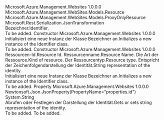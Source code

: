 <Type Name="Identifier" FullName="Microsoft.Azure.Management.WebSites.Models.Identifier">
  <TypeSignature Language="C#" Value="public class Identifier : Microsoft.Azure.Management.WebSites.Models.ProxyOnlyResource" />
  <TypeSignature Language="ILAsm" Value=".class public auto ansi beforefieldinit Identifier extends Microsoft.Azure.Management.WebSites.Models.ProxyOnlyResource" />
  <TypeSignature Language="DocId" Value="T:Microsoft.Azure.Management.WebSites.Models.Identifier" />
  <TypeSignature Language="VB.NET" Value="Public Class Identifier&#xA;Inherits ProxyOnlyResource" />
  <TypeSignature Language="F#" Value="type Identifier = class&#xA;    inherit ProxyOnlyResource" />
  <AssemblyInfo>
    <AssemblyName>Microsoft.Azure.Management.Websites</AssemblyName>
    <AssemblyVersion>1.0.0.0</AssemblyVersion>
  </AssemblyInfo>
  <Base>
    <BaseTypeName>Microsoft.Azure.Management.WebSites.Models.Resource</BaseTypeName>
    <BaseTypeName FrameworkAlternate="azure-dotnet">Microsoft.Azure.Management.WebSites.Models.ProxyOnlyResource</BaseTypeName>
  </Base>
  <Interfaces />
  <Attributes>
    <Attribute>
      <AttributeName>Microsoft.Rest.Serialization.JsonTransformation</AttributeName>
    </Attribute>
  </Attributes>
  <Docs>
    <summary>
            <span data-ttu-id="a2216-101">Bezeichner.</span><span class="sxs-lookup"><span data-stu-id="a2216-101">Identifier.</span></span>
            </summary>
    <remarks>To be added.</remarks>
  </Docs>
  <Members>
    <Member MemberName=".ctor">
      <MemberSignature Language="C#" Value="public Identifier ();" />
      <MemberSignature Language="ILAsm" Value=".method public hidebysig specialname rtspecialname instance void .ctor() cil managed" />
      <MemberSignature Language="DocId" Value="M:Microsoft.Azure.Management.WebSites.Models.Identifier.#ctor" />
      <MemberSignature Language="VB.NET" Value="Public Sub New ()" />
      <MemberType>Constructor</MemberType>
      <AssemblyInfo>
        <AssemblyName>Microsoft.Azure.Management.Websites</AssemblyName>
        <AssemblyVersion>1.0.0.0</AssemblyVersion>
      </AssemblyInfo>
      <Parameters />
      <Docs>
        <summary>
            <span data-ttu-id="a2216-102">Initialisiert eine neue Instanz der Klasse Bezeichner an.</span><span class="sxs-lookup"><span data-stu-id="a2216-102">Initializes a new instance of the Identifier class.</span></span>
            </summary>
        <remarks>To be added.</remarks>
      </Docs>
    </Member>
    <Member MemberName=".ctor">
      <MemberSignature Language="C#" Value="public Identifier (string id = null, string name = null, string kind = null, string type = null, string identifierId = null);" />
      <MemberSignature Language="ILAsm" Value=".method public hidebysig specialname rtspecialname instance void .ctor(string id, string name, string kind, string type, string identifierId) cil managed" />
      <MemberSignature Language="DocId" Value="M:Microsoft.Azure.Management.WebSites.Models.Identifier.#ctor(System.String,System.String,System.String,System.String,System.String)" />
      <MemberSignature Language="VB.NET" Value="Public Sub New (Optional id As String = null, Optional name As String = null, Optional kind As String = null, Optional type As String = null, Optional identifierId As String = null)" />
      <MemberSignature Language="F#" Value="new Microsoft.Azure.Management.WebSites.Models.Identifier : string * string * string * string * string -&gt; Microsoft.Azure.Management.WebSites.Models.Identifier" Usage="new Microsoft.Azure.Management.WebSites.Models.Identifier (id, name, kind, type, identifierId)" />
      <MemberType>Constructor</MemberType>
      <AssemblyInfo>
        <AssemblyName>Microsoft.Azure.Management.Websites</AssemblyName>
        <AssemblyVersion>1.0.0.0</AssemblyVersion>
      </AssemblyInfo>
      <Parameters>
        <Parameter Name="id" Type="System.String" />
        <Parameter Name="name" Type="System.String" />
        <Parameter Name="kind" Type="System.String" />
        <Parameter Name="type" Type="System.String" />
        <Parameter Name="identifierId" Type="System.String" />
      </Parameters>
      <Docs>
        <param name="id"><span data-ttu-id="a2216-103">Ressourcen-Id.</span><span class="sxs-lookup"><span data-stu-id="a2216-103">Resource Id.</span></span></param>
        <param name="name"><span data-ttu-id="a2216-104">Ressourcenname.</span><span class="sxs-lookup"><span data-stu-id="a2216-104">Resource Name.</span></span></param>
        <param name="kind"><span data-ttu-id="a2216-105">Die Art der Ressource.</span><span class="sxs-lookup"><span data-stu-id="a2216-105">Kind of resource.</span></span></param>
        <param name="type"><span data-ttu-id="a2216-106">Der Ressourcentyp.</span><span class="sxs-lookup"><span data-stu-id="a2216-106">Resource type.</span></span></param>
        <param name="identifierId"><span data-ttu-id="a2216-107">Entspricht der Zeichenfolgendarstellung der Identität.</span><span class="sxs-lookup"><span data-stu-id="a2216-107">String representation of the identity.</span></span></param>
        <summary>
            <span data-ttu-id="a2216-108">Initialisiert eine neue Instanz der Klasse Bezeichner an.</span><span class="sxs-lookup"><span data-stu-id="a2216-108">Initializes a new instance of the Identifier class.</span></span>
            </summary>
        <remarks>To be added.</remarks>
      </Docs>
    </Member>
    <Member MemberName="IdentifierId">
      <MemberSignature Language="C#" Value="public string IdentifierId { get; set; }" />
      <MemberSignature Language="ILAsm" Value=".property instance string IdentifierId" />
      <MemberSignature Language="DocId" Value="P:Microsoft.Azure.Management.WebSites.Models.Identifier.IdentifierId" />
      <MemberSignature Language="VB.NET" Value="Public Property IdentifierId As String" />
      <MemberSignature Language="F#" Value="member this.IdentifierId : string with get, set" Usage="Microsoft.Azure.Management.WebSites.Models.Identifier.IdentifierId" />
      <MemberType>Property</MemberType>
      <AssemblyInfo>
        <AssemblyName>Microsoft.Azure.Management.Websites</AssemblyName>
        <AssemblyVersion>1.0.0.0</AssemblyVersion>
      </AssemblyInfo>
      <Attributes>
        <Attribute>
          <AttributeName>Newtonsoft.Json.JsonProperty(PropertyName="properties.id")</AttributeName>
        </Attribute>
      </Attributes>
      <ReturnValue>
        <ReturnType>System.String</ReturnType>
      </ReturnValue>
      <Docs>
        <summary>
            <span data-ttu-id="a2216-109">Abrufen oder Festlegen der Darstellung der Identität.</span><span class="sxs-lookup"><span data-stu-id="a2216-109">Gets or sets string representation of the identity.</span></span>
            </summary>
        <value>To be added.</value>
        <remarks>To be added.</remarks>
      </Docs>
    </Member>
  </Members>
</Type>